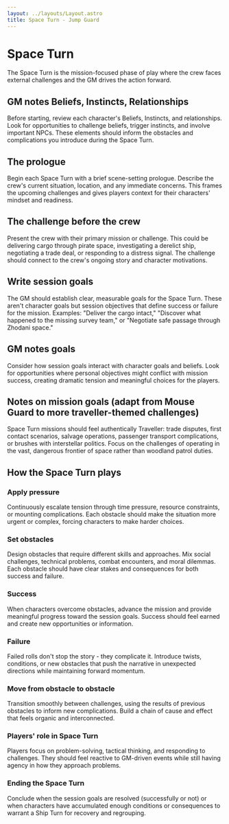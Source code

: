 ```yaml
---
layout: ../layouts/Layout.astro
title: Space Turn - Jump Guard
---
```


# Space Turn

The Space Turn is the mission-focused phase of play where the crew faces external challenges and the GM drives the action forward.

## GM notes Beliefs, Instincts, Relationships

Before starting, review each character's Beliefs, Instincts, and relationships. Look for opportunities to challenge beliefs, trigger instincts, and involve important NPCs. These elements should inform the obstacles and complications you introduce during the Space Turn.

## The prologue

Begin each Space Turn with a brief scene-setting prologue. Describe the crew's current situation, location, and any immediate concerns. This frames the upcoming challenges and gives players context for their characters' mindset and readiness.

## The challenge before the crew

Present the crew with their primary mission or challenge. This could be delivering cargo through pirate space, investigating a derelict ship, negotiating a trade deal, or responding to a distress signal. The challenge should connect to the crew's ongoing story and character motivations.

## Write session goals

The GM should establish clear, measurable goals for the Space Turn. These aren't character goals but session objectives that define success or failure for the mission. Examples: "Deliver the cargo intact," "Discover what happened to the missing survey team," or "Negotiate safe passage through Zhodani space."

## GM notes goals

Consider how session goals interact with character goals and beliefs. Look for opportunities where personal objectives might conflict with mission success, creating dramatic tension and meaningful choices for the players.

## Notes on mission goals (adapt from Mouse Guard to more traveller-themed challenges)

Space Turn missions should feel authentically Traveller: trade disputes, first contact scenarios, salvage operations, passenger transport complications, or brushes with interstellar politics. Focus on the challenges of operating in the vast, dangerous frontier of space rather than woodland patrol duties.

## How the Space Turn plays

### Apply pressure

Continuously escalate tension through time pressure, resource constraints, or mounting complications. Each obstacle should make the situation more urgent or complex, forcing characters to make harder choices.

### Set obstacles

Design obstacles that require different skills and approaches. Mix social challenges, technical problems, combat encounters, and moral dilemmas. Each obstacle should have clear stakes and consequences for both success and failure.

### Success

When characters overcome obstacles, advance the mission and provide meaningful progress toward the session goals. Success should feel earned and create new opportunities or information.

### Failure

Failed rolls don't stop the story - they complicate it. Introduce twists, conditions, or new obstacles that push the narrative in unexpected directions while maintaining forward momentum.

### Move from obstacle to obstacle

Transition smoothly between challenges, using the results of previous obstacles to inform new complications. Build a chain of cause and effect that feels organic and interconnected.

### Players' role in Space Turn

Players focus on problem-solving, tactical thinking, and responding to challenges. They should feel reactive to GM-driven events while still having agency in how they approach problems.

### Ending the Space Turn

Conclude when the session goals are resolved (successfully or not) or when characters have accumulated enough conditions or consequences to warrant a Ship Turn for recovery and regrouping.
